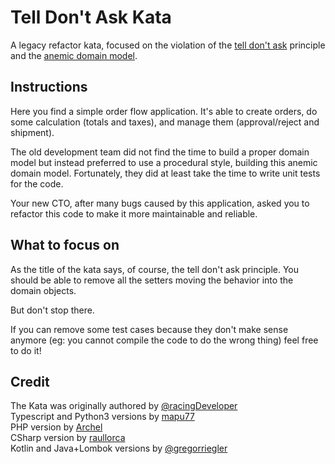 # Tell Don't Ask Kata
A legacy refactor kata, focused on the violation of the [tell don't ask](https://wiki.c2.com/?TellDontAsk) principle and the [anemic domain model](https://martinfowler.com/bliki/AnemicDomainModel.html).

## Instructions
Here you find a simple order flow application. It's able to create orders, do some calculation (totals and taxes), and manage them (approval/reject and shipment).

The old development team did not find the time to build a proper domain model but instead preferred to use a procedural style, building this anemic domain model.
Fortunately, they did at least take the time to write unit tests for the code.

Your new CTO, after many bugs caused by this application, asked you to refactor this code to make it more maintainable and reliable.

## What to focus on
As the title of the kata says, of course, the tell don't ask principle.
You should be able to remove all the setters moving the behavior into the domain objects.

But don't stop there.

If you can remove some test cases because they don't make sense anymore (eg: you cannot compile the code to do the wrong thing) feel free to do it!

## Credit
The Kata was originally authored by [@racingDeveloper](https://twitter.com/racingDeveloper)\
Typescript and Python3 versions by [mapu77](https://github.com/mapu77/tell-dont-ask-kata)\
PHP version by [Archel](https://github.com/Archel/tell-don-t-ask-kata-php)\
CSharp version by [raullorca](https://github.com/raullorca/TellDontAskKata)\
Kotlin and Java+Lombok versions by [@gregorriegler](https://twitter.com/gregor_riegler)
